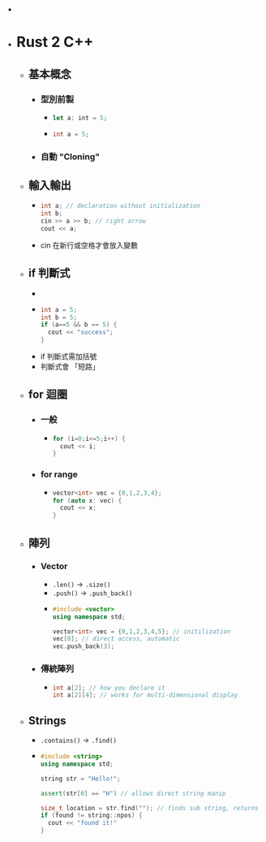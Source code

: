 -
- # Rust 2 C++
	- ## 基本概念
		- ### 型別前製
			- ```rust
			  let a: int = 5;
			  ```
			- ```cpp
			  int a = 5;
			  ```
		- ### 自動 "Cloning"
	- ## 輸入輸出
		- ```cpp
		  int a; // declaration without initialization
		  int b;
		  cin >> a >> b; // right arrow
		  cout << a;
		  ```
		- cin 在新行或空格才會放入變數
	- ## if 判斷式
		-
		- ```cpp
		  int a = 5;
		  int b = 5;
		  if (a==5 && b == 5) {
		    cout << "success";
		  }
		  ```
		- if 判斷式需加括號
		- 判斷式會 「短路」
	- ## for 迴圈
		- ### 一般
			- ```cpp
			  for (i=0;i<=5;i++) {
			    cout << i;
			  }
			  ```
		- ### for range
			- ```cpp
			  vector<int> vec = {0,1,2,3,4};
			  for (auto x: vec) {
			  	cout << x;
			  }
			  ```
	- ## 陣列
		- ### Vector
			- `.len()` -> `.size()`
			- `.push()` -> `.push_back()`
			- ```cpp
			  #include <vector>
			  using namespace std;
			  
			  vector<int> vec = {0,1,2,3,4,5}; // initilization
			  vec[0]; // direct access, automatic
			  vec.push_back(3);
			  ```
		- ### 傳統陣列
			- ```cpp
			  int a[2]; // how you declare it
			  int a[2][4]; // works for multi-dimensional display
			  ```
	- ## Strings
		- `.contains()` -> `.find()`
		- ```cpp
		  #include <string>
		  using namespace std;
		  
		  string str = "Hello!";
		  
		  assert(str[0] == "H") // allows direct string manip
		  
		  size_t location = str.find(""); // finds sub string, returns location
		  if (found != string::npos) {
		  	cout << "found it!"
		  }
		  ```